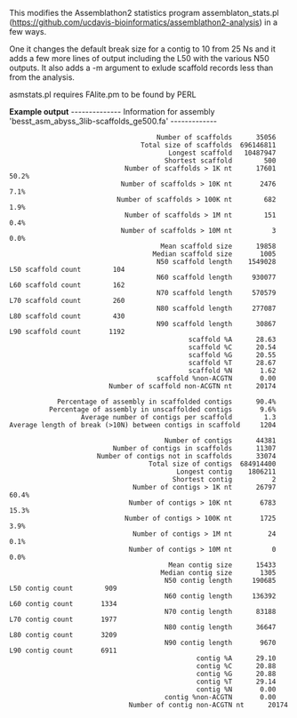This modifies the Assemblathon2 statistics program assemblaton_stats.pl (https://github.com/ucdavis-bioinformatics/assemblathon2-analysis) in a few ways.

One it changes the default break size for a contig to 10 from 25 Ns and it adds a few more lines of output including the L50 with the various N50 outputs.
It also adds a -m <len> argument to exlude scaffold records less than <len> from the analysis.

asmstats.pl requires FAlite.pm to be found by PERL

**Example output**
           -------------- Information for assembly 'besst_asm_abyss_3lib-scaffolds_ge500.fa' -------------

                                         Number of scaffolds      35056
                                     Total size of scaffolds  696146811
                                            Longest scaffold   10487947
                                           Shortest scaffold        500
                                 Number of scaffolds > 1K nt      17601  50.2%
                                Number of scaffolds > 10K nt       2476   7.1%
                               Number of scaffolds > 100K nt        682   1.9%
                                 Number of scaffolds > 1M nt        151   0.4%
                                Number of scaffolds > 10M nt          3   0.0%
                                          Mean scaffold size      19858
                                        Median scaffold size       1005
                                         N50 scaffold length    1549028  L50 scaffold count        104
                                         N60 scaffold length     930077  L60 scaffold count        162
                                         N70 scaffold length     570579  L70 scaffold count        260
                                         N80 scaffold length     277087  L80 scaffold count        430
                                         N90 scaffold length      30867  L90 scaffold count       1192
                                                 scaffold %A      28.63
                                                 scaffold %C      20.54
                                                 scaffold %G      20.55
                                                 scaffold %T      28.67
                                                 scaffold %N       1.62
                                         scaffold %non-ACGTN       0.00
                             Number of scaffold non-ACGTN nt      20174

                Percentage of assembly in scaffolded contigs      90.4%
              Percentage of assembly in unscaffolded contigs       9.6%
                      Average number of contigs per scaffold        1.3
    Average length of break (>10N) between contigs in scaffold     1204

                                           Number of contigs      44381
                              Number of contigs in scaffolds      11307
                          Number of contigs not in scaffolds      33074
                                       Total size of contigs  684914400
                                              Longest contig    1806211
                                             Shortest contig          2
                                   Number of contigs > 1K nt      26797  60.4%
                                  Number of contigs > 10K nt       6783  15.3%
                                 Number of contigs > 100K nt       1725   3.9%
                                   Number of contigs > 1M nt         24   0.1%
                                  Number of contigs > 10M nt          0   0.0%
                                            Mean contig size      15433
                                          Median contig size       1305
                                           N50 contig length     190685  L50 contig count        909
                                           N60 contig length     136392  L60 contig count       1334
                                           N70 contig length      83188  L70 contig count       1977
                                           N80 contig length      36647  L80 contig count       3209
                                           N90 contig length       9670  L90 contig count       6911
                                                   contig %A      29.10
                                                   contig %C      20.88
                                                   contig %G      20.88
                                                   contig %T      29.14
                                                   contig %N       0.00
                                           contig %non-ACGTN       0.00
                                  Number of contig non-ACGTN nt      20174

